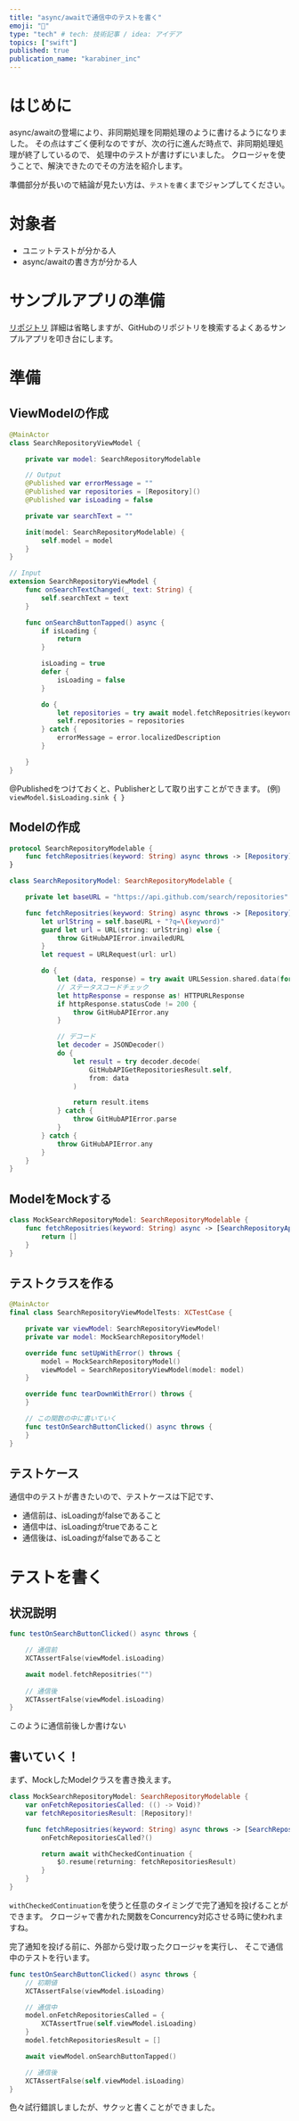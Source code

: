```yaml
---
title: "async/awaitで通信中のテストを書く"
emoji: "🐾"
type: "tech" # tech: 技術記事 / idea: アイデア
topics: ["swift"]
published: true
publication_name: "karabiner_inc"
---
```


# はじめに
async/awaitの登場により、非同期処理を同期処理のように書けるようになりました。
その点はすごく便利なのですが、次の行に進んだ時点で、非同期処理処理が終了しているので、
処理中のテストが書けずにいました。
クロージャを使うことで、解決できたのでその方法を紹介します。

準備部分が長いので結論が見たい方は、`テストを書く`までジャンプしてください。

# 対象者
- ユニットテストが分かる人
- async/awaitの書き方が分かる人

# サンプルアプリの準備
[リポジトリ](https://github.com/HikaruKurodq/ConcurrencyMVVMSample)
詳細は省略しますが、GitHubのリポジトリを検索するよくあるサンプルアプリを叩き台にします。


# 準備
## ViewModelの作成
```swift
@MainActor
class SearchRepositoryViewModel {

    private var model: SearchRepositoryModelable

    // Output
    @Published var errorMessage = ""
    @Published var repositories = [Repository]()
    @Published var isLoading = false

    private var searchText = ""

    init(model: SearchRepositoryModelable) {
        self.model = model
    }
}

// Input
extension SearchRepositoryViewModel {
    func onSearchTextChanged(_ text: String) {
        self.searchText = text
    }

    func onSearchButtonTapped() async {
        if isLoading {
            return
        }

        isLoading = true
        defer {
            isLoading = false
        }

        do {
            let repositories = try await model.fetchRepositries(keyword: searchText)
            self.repositories = repositories
        } catch {
            errorMessage = error.localizedDescription
        }

    }
}
```

@Publishedをつけておくと、Publisherとして取り出すことができます。
(例)
`viewModel.$isLoading.sink { }`

## Modelの作成
```swift
protocol SearchRepositoryModelable {
    func fetchRepositries(keyword: String) async throws -> [Repository]
}

class SearchRepositoryModel: SearchRepositoryModelable {

    private let baseURL = "https://api.github.com/search/repositories"

    func fetchRepositries(keyword: String) async throws -> [Repository] {
        let urlString = self.baseURL + "?q=\(keyword)"
        guard let url = URL(string: urlString) else {
            throw GitHubAPIError.invailedURL
        }
        let request = URLRequest(url: url)

        do {
            let (data, response) = try await URLSession.shared.data(for: request)
            // ステータスコードチェック
            let httpResponse = response as! HTTPURLResponse
            if httpResponse.statusCode != 200 {
                throw GitHubAPIError.any
            }

            // デコード
            let decoder = JSONDecoder()
            do {
                let result = try decoder.decode(
                    GitHubAPIGetRepositoriesResult.self,
                    from: data
                )

                return result.items
            } catch {
                throw GitHubAPIError.parse
            }
        } catch {
            throw GitHubAPIError.any
        }
    }
}
```

## ModelをMockする
```swift
class MockSearchRepositoryModel: SearchRepositoryModelable {
    func fetchRepositries(keyword: String) async -> [SearchRepositoryApp.Repository] {
        return []
    }
}
```

## テストクラスを作る
```swift
@MainActor
final class SearchRepositoryViewModelTests: XCTestCase {

    private var viewModel: SearchRepositoryViewModel!
    private var model: MockSearchRepositoryModel!

    override func setUpWithError() throws {
        model = MockSearchRepositoryModel()
        viewModel = SearchRepositoryViewModel(model: model)
    }

    override func tearDownWithError() throws {
    }

    // この関数の中に書いていく
    func testOnSearchButtonClicked() async throws {
    }
}
```

## テストケース
通信中のテストが書きたいので、テストケースは下記です、
- 通信前は、isLoadingがfalseであること
- 通信中は、isLoadingがtrueであること
- 通信後は、isLoadingがfalseであること

# テストを書く
## 状況説明
```swift
func testOnSearchButtonClicked() async throws {

    // 通信前
    XCTAssertFalse(viewModel.isLoading)

    await model.fetchRepositries("")
    
    // 通信後
    XCTAssertFalse(viewModel.isLoading)
}
```
このように通信前後しか書けない

## 書いていく！
まず、MockしたModelクラスを書き換えます。
```swift
class MockSearchRepositoryModel: SearchRepositoryModelable {
    var onFetchRepositoriesCalled: (() -> Void)?
    var fetchRepositoriesResult: [Repository]!

    func fetchRepositries(keyword: String) async throws -> [SearchRepositoryApp.Repository] {
        onFetchRepositoriesCalled?()

        return await withCheckedContinuation {
            $0.resume(returning: fetchRepositoriesResult)
        }
    }
}
```

`withCheckedContinuation`を使うと任意のタイミングで完了通知を投げることができます。
クロージャで書かれた関数をConcurrency対応させる時に使われますね。

完了通知を投げる前に、外部から受け取ったクロージャを実行し、
そこで通信中のテストを行います。

```swift
func testOnSearchButtonClicked() async throws {
    // 初期値
    XCTAssertFalse(viewModel.isLoading)

    // 通信中
    model.onFetchRepositoriesCalled = {
        XCTAssertTrue(self.viewModel.isLoading)
    }
    model.fetchRepositoriesResult = []

    await viewModel.onSearchButtonTapped()

    // 通信後
    XCTAssertFalse(self.viewModel.isLoading)
}
```

色々試行錯誤しましたが、サクッと書くことができました。